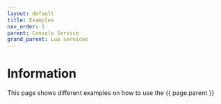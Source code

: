 ```yaml
---
layout: default
title: Examples 
nav_order: 1
parent: Console Service
grand_parent: Lua services
---
```


# Information

This page shows different examples on how to use the {{ page.parent }}